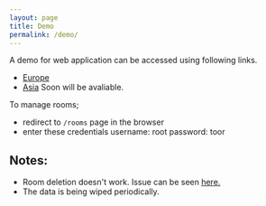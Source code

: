 ```yaml
---
layout: page
title: Demo
permalink: /demo/
---
```


A demo for web application can be accessed using following links.
- [Europe](http://demo-eu.cothings.app/)
- [Asia](#) Soon will be avaliable.

To manage rooms;
 - redirect to `/rooms` page in the browser
 - enter these credentials
    username: root
    password: toor

## Notes:
- Room deletion doesn't work. Issue can be seen [here.](https://github.com/rainlab-inc/cothings/issues/14)
- The data is being wiped periodically.
